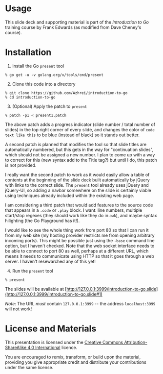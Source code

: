 # Usage

This slide deck and supporting material is part of the _Introduction to Go_ training course by Frank Edwards (as modified from Dave Cheney's course).

# Installation

1. Install the Go `present` tool
 ```
 % go get -u -v golang.org/x/tools/cmd/present
 ```

2. Clone this code into a directory
 ```
 % git clone https://github.com/Azhrei/introduction-to-go
 % cd introduction-to-go
 ```

3. (Optional) Apply the patch to `present`
 ```
 % patch -p1 < present1.patch
 ```

The above patch adds a progress indicator (slide number / total
number of slides) in the top right corner of every slide, and changes
the color of `code text like this` to be blue (instead of black)
so it stands out better.

A second patch is planned that modifies the tool so that slide
titles are automatically numbered, but this gets in the way for
"continuation slides", which should not be assigned a new number.
I plan to come up with a way to correct for this (new syntax add
to the Title tag?) but until I do, this patch is not provided.

I really want the second patch to work as it would easily allow a table
of contents at the beginning of the slide deck built automatically by
jQuery with links to the correct slide.  The `present` tool already uses
jQuery and jQuery-UI, so adding a navbar somewhere on the slide is
certainly viable using techniques already included within the existing
web page.

I am considering a third patch that would add features to the source
code that appears in a `.code` or `.play` block.  I want:  line numbers,
multiple start/stop regexes (they should work like they do in `awk`),
and maybe syntax hilighting (the Go Playground has it!).

I would like to see the whole thing work from port 80 so that I can
run it from my web site (my hosting provider restricts me from opening
arbitrary incoming ports).  This might be possible just using the
`-base` command line option, but I haven't checked.  Note that the
web socket interface needs to be able to connect to port 80 as well,
perhaps at a different URL, which means it needs to communicate
using HTTP so that it goes through a web server.  I haven't resewarched
any of this yet!

4. Run the `present` tool
 ```
 % present
 ```

The slides will be available at [http://127.0.0.1:3999/introduction-to-go.slide](http://127.0.0.1:3999/introduction-to-go.slide#1)

_Note_: The URL *must* contain `127.0.0.1:3999` -- the address `localhost:3999` will not work!

# License and Materials

This presentation is licensed under the [Creative Commons Attribution-ShareAlike 4.0 International](https://creativecommons.org/licenses/by-sa/4.0/) licence.

You are encouraged to remix, transform, or build upon the material, providing you give appropriate credit and distribute your contributions under the same license.
